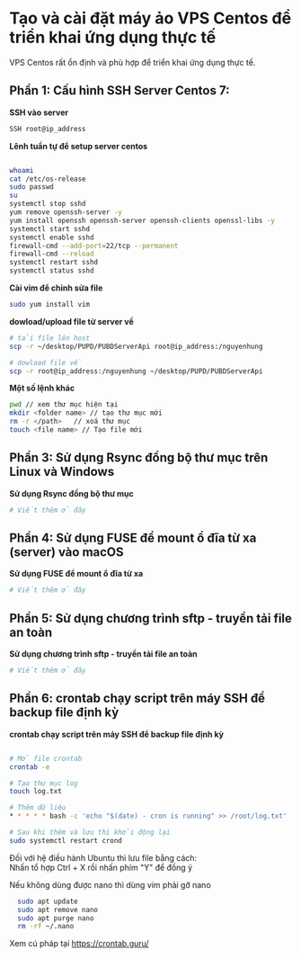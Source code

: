 # Tạo và cài đặt máy ảo VPS Centos để triển khai ứng dụng thực tế
VPS Centos rất ổn định và phù hợp để triển khai ứng dụng thực tế.

## Phần 1: Cấu hình SSH Server Centos 7: 

**SSH vào server**

 ```bash
SSH root@ip_address
 ```


**Lênh tuần tự để setup server centos**
 ```bash

whoami
cat /etc/os-release
sudo passwd
su
systemctl stop sshd
yum remove openssh-server -y
yum install openssh openssh-server openssh-clients openssl-libs -y
systemctl start sshd
systemctl enable sshd
firewall-cmd --add-port=22/tcp --permanent
firewall-cmd --reload
systemctl restart sshd
systemctl status sshd
 ```

**Cài vim để chỉnh sửa file**

 ```bash
 sudo yum install vim
 ```

**dowload/upload file từ server về**

 ```bash
# tải file lên host
 scp -r ~/desktop/PUPD/PUBDServerApi root@ip_address:/nguyenhung

# dowload file về
 scp -r root@ip_address:/nguyenhung ~/desktop/PUPD/PUBDServerApi
 ```



**Một số lệnh khác**

 ```bash
pwd // xem thư mục hiện tại
mkdir <folder name> // tạo thư mục mới
rm -r </path>   // xoá thư mục
touch <file name> // Tạo file mới
 ```


## Phần 3: Sử dụng Rsync đồng bộ thư mục trên Linux và Windows  

**Sử dụng Rsync đồng bộ thư mục**

 ```bash
# Viết thêm ở đây
 ```

## Phần 4: Sử dụng FUSE để mount ổ đĩa từ xa (server) vào macOS  

**Sử dụng FUSE để mount ổ đĩa từ xa**

 ```bash
# Viết thêm ở đây
 ```

## Phần 5: Sử dụng chương trình sftp - truyền tải file an toàn  

**Sử dụng chương trình sftp - truyền tải file an toàn**

 ```bash
# Viết thêm ở đây
 ```

## Phần 6: crontab chạy script trên máy SSH để backup file định kỳ  

**crontab chạy script trên máy SSH để backup file định kỳ**

 ```bash

 # Mở file crontab
 crontab -e

 # Tạo thư mục log
 touch log.txt

 # Thêm dữ liệu
 * * * * * bash -c 'echo "$(date) - cron is running" >> /root/log.txt'

# Sau khi thêm và lưu thì khởi động lại
sudo systemctl restart crond

 ```

Đối với hệ điều hành Ubuntu thì lưu file bằng cách:  
Nhấn tổ hợp Ctrl + X rồi nhấn phím "Y" để đồng ý

Nếu không dùng được nano thì dùng vim phải gỡ nano  

```bash
  sudo apt update
  sudo apt remove nano
  sudo apt purge nano
  rm -rf ~/.nano
```

Xem cú pháp tại https://crontab.guru/
